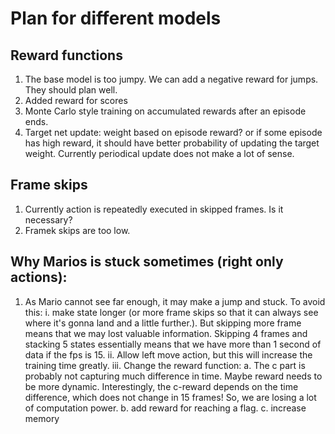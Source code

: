 # Plan for different models

## Reward functions
1. The base model is too jumpy. We can add a negative reward for jumps. They should plan well. 
2. Added reward for scores
3. Monte Carlo style training on accumulated rewards after an episode ends.
5. Target net update: weight based on episode reward? or if some episode has high reward, it should have better probability of updating the target weight. Currently periodical update does not make a lot of sense.

## Frame skips
1. Currently action is repeatedly executed in skipped frames. Is it necessary? 
2. Framek skips are too low. 

## Why Marios is stuck sometimes (right only actions):
1. As Mario cannot see far enough, it may make a jump and stuck. To avoid this:
    i. make state longer (or more frame skips so that it can always see where it's gonna land and a little further.). But skipping more frame means that we may lost valuable information. Skipping 4 frames and stacking 5 states essentially means that we have more than 1 second of data if the fps is 15.
    ii. Allow left move action, but this will increase the training time greatly.
    iii. Change the reward function:
        a. The c part is probably not capturing much difference in time. Maybe reward needs to be more dynamic. Interestingly, the c-reward depends on the time difference, which does not change in 15 frames! So, we are losing a lot of computation power.
        b. add reward for reaching a flag.
        c. increase memory
